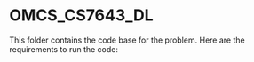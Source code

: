 # OMCS_CS7643_DL
This folder contains the code base for the problem. Here are the requirements to run the code: 
